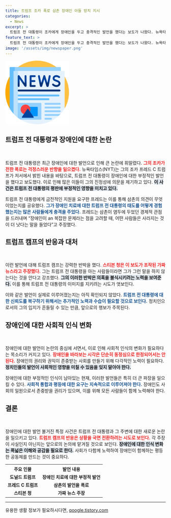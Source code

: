 ```yaml
---
title: 트럼프 조카 폭로 삼촌 장애인 아들 방치 지시
categories:
  - News
excerpt: >
  트럼프 전 대통령이 조카에게 장애인을 두고 충격적인 발언을 했다는 보도가 나왔다. 뉴욕타임스는 프레드가 출간할 저서에서 이를 언급, 트럼프 캠프는 이를 강력히 반박하며 완전한 가짜 뉴스라고 주장했다. 진실은 무엇일까? 클릭해 확인해보세요!
feature_text: >
  트럼프 전 대통령이 조카에게 장애인을 두고 충격적인 발언을 했다는 보도가 나왔다. 뉴욕타임스는 프레드가 출간할 저서에서 이를 언급, 트럼프 캠프는 이를 강력히 반박하며 완전한 가짜 뉴스라고 주장했다. 진실은 무엇일까? 클릭해 확인해보세요!
image: '/assets/img/newspaper.png'
---
```


<p><img src="/assets/img/newspaper.png" alt="kimp 속보" /></p>

<h2 data-ke-size="size26">트럼프 전 대통령과 장애인에 대한 논란</h2>

<p data-ke-size="size16">&nbsp;</p>

<p>트럼프 전 대통령은 최근 장애인에 대한 발언으로 인해 큰 논란에 휘말렸다. <b><span style="color: #ee2323;">그의 조카가 전한 폭로는 걱정스러운 반향을 일으켰다.</span></b> 뉴욕타임스(NYT)는 그의 조카 프레드 C 트럼프가 저서에서 밝힌 내용을 바탕으로, 트럼프 전 대통령이 장애인에 대한 부정적인 발언을 했다고 보도했다. 이로 인해 많은 이들이 그의 진정성에 의문을 제기하고 있다. <b><span style="background-color: #21538527;">이 사건은 트럼프 전 대통령의 평판에 부정적인 영향을 미치고 있다.</span></b></p>

<p>트럼프 전 대통령에게 금전적인 지원을 요구한 프레드는 이를 통해 삼촌의 의견이 무엇이었는지를 공유했다. <b><span style="color: #1a5490;">그가 장애인 치료에 대한 트럼프 전 대통령의 태도를 어떻게 경험했는지는 많은 사람들에게 충격을 주었다.</span></b> 프레드는 삼촌이 염두에 두었던 경제적 관점을 드러내며 “장애인이 an 복잡한 문제라는 점을 고려할 때, 어떤 사람들은 사라지는 것이 더 낫다는 말을 들었다”고 주장했다.</p>

<h2 data-ke-size="size26">트럼프 캠프의 반응과 대처</h2>

<p data-ke-size="size16">&nbsp;</p>

<p>이런 발언에 대해 트럼프 캠프는 강력한 반박을 했다. <b><span style="color: #ee2323;">스티븐 청은 이 보도가 조작된 가짜 뉴스라고 주장했다.</span></b> 그는 트럼프 전 대통령을 아는 사람들이라면 그가 그런 말을 하지 않는다는 것을 안다고 강조했다. <b><span style="background-color: #21538527;">그의 이러한 반박은 의혹을 불식시키려는 노력을 보여준다.</span></b> 이를 통해 트럼프 전 대통령의 이미지를 지키려는 시도가 엿보인다.</p>

<p>이와 같은 발언이 실제로 이루어졌는지는 아직 확인되지 않았다. <b><span style="color: #1a5490;">트럼프 전 대통령에 대한 신뢰도를 복구하기 위해서는 추가적인 노력과 수습이 필요할 것으로 보인다.</span></b> 정치인으로서의 그의 입지가 흔들릴 수 있는 만큼, 앞으로의 행보가 주목된다.</p>

<h2 data-ke-size="size26">장애인에 대한 사회적 인식 변화</h2>

<p data-ke-size="size16">&nbsp;</p>

<p>장애인에 대한 발언이 논란의 중심에 서면서, 이로 인해 사회적 인식의 변화가 필요하다는 목소리가 커지고 있다. <b><span style="color: #ee2323;">장애인을 바라보는 시각은 단순히 동정심으로 한정되어서는 안 된다.</span></b> 장애인의 권리와 권익이 존중받는 사회를 만들기 위해 다각적인 노력이 필요하다. <b><span style="background-color: #21538527;">정치인들의 발언이 사회적인 영향을 미칠 수 있음을 잊지 말아야 한다.</span></b></p>

<p>장애인에 대한 부정적인 인식이 남아있는 현재, 이러한 발언들은 특히 더 큰 파장을 일으킬 수 있다. <b><span style="color: #1a5490;">사회적 통합과 평등에 대한 요구는 지속적으로 이루어져야 한다.</span></b> 장애인도 사회의 일원으로서 존중받을 권리가 있으며, 이를 위해 모든 사람들이 함께 노력해야 한다.</p>

<h2 data-ke-size="size26">결론</h2>

<p data-ke-size="size16">&nbsp;</p>

<p>장애인에 대한 발언 불거진 특정 사건은 트럼프 전 대통령과 그 주변에 대한 새로운 논란을 일으키고 있다. <b><span style="color: #ee2323;">트럼프 캠프의 반응은 상황을 국면 전환하려는 시도로 보인다.</span></b> 각 주장이 사실인지 아닌지는 앞으로의 논의에 맡겨질 것으로 보인다. <b><span style="background-color: #21538527;">장애인에 대한 인식 변화는 폭넓은 이해와 공감을 필요로 한다.</span></b> 사회가 다함께 노력하여 장애인이 함께하는 평등한 공동체를 만드는 것이 중요하다.</p>

<table style="width:100%; border-collapse: collapse;">
  <tr>
    <th style="text-align: center; height: 17px;"><b>주요 인물</b></th>
    <th style="text-align: center; height: 17px;"><b>발언 내용</b></th>
  </tr>
  <tr>
    <td style="text-align: center; height: 17px;"><b>도널드 트럼프</b></td>
    <td style="text-align: center; height: 17px;"><b>장애인 치료에 대한 부정적 발언</b></td>
  </tr>
  <tr>
    <td style="text-align: center; height: 17px;"><b>프레드 C 트럼프</b></td>
    <td style="text-align: center; height: 17px;"><b>삼촌의 발언을 폭로</b></td>
  </tr>
  <tr>
    <td style="text-align: center; height: 17px;"><b>스티븐 청</b></td>
    <td style="text-align: center; height: 17px;"><b>가짜 뉴스 주장</b></td>
  </tr>
</table>

<hr>
유용한 생활 정보가 필요하시다면, <a href="https://qoogle.tistory.com" rel="dofollow">qoogle.tistory.com</a>


